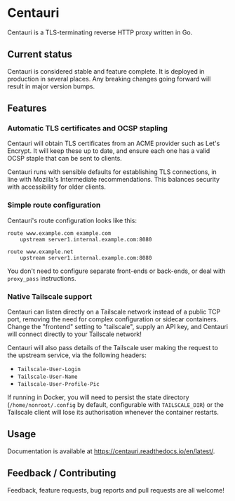 # Centauri

Centauri is a TLS-terminating reverse HTTP proxy written in Go.

## Current status

Centauri is considered stable and feature complete. It is deployed in production
in several places. Any breaking changes going forward will result in major
version bumps.

## Features

### Automatic TLS certificates and OCSP stapling

Centauri will obtain TLS certificates from an ACME provider such as
Let's Encrypt. It will keep these up to date, and ensure each one
has a valid OCSP staple that can be sent to clients.

Centauri runs with sensible defaults for establishing TLS connections,
in line with Mozilla's Intermediate recommendations. This balances
security with accessibility for older clients.

### Simple route configuration

Centauri's route configuration looks like this:

```
route www.example.com example.com
    upstream server1.internal.example.com:8080

route www.example.net
    upstream server1.internal.example.com:8080
```

You don't need to configure separate front-ends or back-ends, or
deal with `proxy_pass` instructions.

### Native Tailscale support

Centauri can listen directly on a Tailscale network instead of
a public TCP port, removing the need for complex configuration
or sidecar containers. Change the "frontend" setting to
"tailscale", supply an API key, and Centauri will connect
directly to your Tailscale network!

Centauri will also pass details of the Tailscale user making
the request to the upstream service, via the following headers:

- `Tailscale-User-Login`
- `Tailscale-User-Name`
- `Tailscale-User-Profile-Pic`

If running in Docker, you will need to persist the state
directory (`/home/nonroot/.config` by default, configurable
with `TAILSCALE_DIR`) or the Tailscale client will lose
its authorisation whenever the container restarts.

## Usage

Documentation is available at https://centauri.readthedocs.io/en/latest/.

## Feedback / Contributing

Feedback, feature requests, bug reports and pull requests are all welcome!
